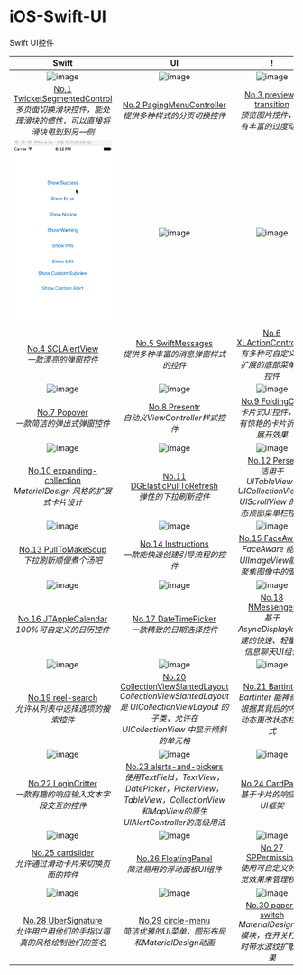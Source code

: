 # iOS-Swift-UI
Swift UI控件


|Swift|UI|!|
|:---:|:---:|:---:|
|![image](https://cloud.githubusercontent.com/assets/7887319/18714404/e77e7588-8015-11e6-939b-25f187a8b4d0.gif)|![image](https://raw.githubusercontent.com/wiki/kitasuke/PagingMenuController/images/demo2.gif)|![image](https://github.com/Ramotion/preview-transition/blob/master/preview-transition.gif)|
|[No.1 TwicketSegmentedControl](https://github.com/twicketapp/TwicketSegmentedControl)<br>*多页面切换滑块控件，能处理滑块的惯性，可以直接将滑块甩到到另一侧*|[No.2 PagingMenuController](https://github.com/kitasuke/PagingMenuController)<br>*提供多种样式的分页切换控件*|[No.3 preview-transition](https://github.com/Ramotion/Preview-Transition)<br>*预览图片控件，带有丰富的过度动画*|
|![image](https://github.com/vikmeup/SCLAlertView-Swift/blob/master/dynamicAnimator.gif)|![image](https://github.com/SwiftKickMobile/SwiftMessages/blob/master/Design/SwiftMessagesSegue.gif)|![image](https://github.com/xmartlabs/XLActionController/blob/master/Media/demo_skype.gif)|
|[No.4 SCLAlertView](https://github.com/vikmeup/SCLAlertView-Swift)<br>*一款漂亮的弹窗控件*|[No.5 SwiftMessages](https://github.com/SwiftKickMobile/SwiftMessages)<br>*提供多种丰富的消息弹窗样式的控件*|[No.6 XLActionController](https://github.com/xmartlabs/XLActionController)<br>*有多种可自定义可扩展的底部菜单栏控件*|
|![image](https://github.com/corin8823/Popover/blob/master/ScreenShots/Screenshot.gif)|![image](https://camo.githubusercontent.com/2f9bc3bafa1c165466708edf23730a80af98918b/687474703a2f2f64616e69656c6f7a616e6f2e636f6d2f50726573656e74722f476966732f506f707570536c6f772e676966)|![image](https://github.com/Ramotion/folding-cell/blob/master/Screenshots/foldingCell.gif)|
|[No.7 Popover](https://github.com/corin8823/Popover)<br>*一款简洁的弹出式弹窗控件*|[No.8 Presentr](https://github.com/IcaliaLabs/Presentr)<br>*自动义ViewController样式控件*|[No.9 FoldingCell](https://github.com/Ramotion/folding-cell)<br>*卡片式UI控件，带有惊艳的卡片折叠/展开效果*|
|![image](https://github.com/Ramotion/expanding-collection/blob/master/expanding-collection.gif)|![image](https://github.com/gontovnik/DGElasticPullToRefresh/blob/master/DGElasticPullToRefreshPreview1.gif)|![image](https://github.com/Yalantis/Persei/blob/master/Assets/animation.gif)|
|[No.10 expanding-collection](https://github.com/Ramotion/expanding-collection)<br>*MaterialDesign 风格的扩展式卡片设计*|[No.11 DGElasticPullToRefresh](https://github.com/gontovnik/DGElasticPullToRefresh)<br>*弹性的下拉刷新控件*|[No.12 Persei](https://github.com/Yalantis/Persei)<br>*适用于 UITableView / UICollectionView / UIScrollView 的动态顶部菜单栏控件*|
|![image](https://raw.githubusercontent.com/Yalantis/PullToMakeSoup/master/PullToMakeSoupDemo/Resouces/recipe-finder.gif)|![image](https://camo.githubusercontent.com/072ef03302b2ba16605c71f8e5e7a19bb700e149/687474703a2f2f692e696d6775722e636f6d2f4a556c514839462e676966)|![image](https://raw.githubusercontent.com/BeauNouvelle/FaceAware/master/Images/largeExample.jpg)|
|[No.13 PullToMakeSoup](https://github.com/Yalantis/PullToMakeSoup)<br>*下拉刷新顺便煮个汤吧*|[No.14 Instructions](https://github.com/ephread/Instructions)<br>*一款能快速创建引导流程的控件*|[No.15 FaceAware](https://github.com/BeauNouvelle/FaceAware)<br>*FaceAware 能使UIImageView能够聚焦图像中的面部*|
|![image](https://cloud.githubusercontent.com/assets/6205705/15713434/b6c8867e-2816-11e6-8b90-cd82caea28dd.gif)|![image](https://raw.githubusercontent.com/itsmeichigo/DateTimePicker/master/screenshot.png)|![image](https://github.com/eBay/NMessenger/blob/master/Assets/NMessenger-Overview.png)|
|[No.16 JTAppleCalendar](https://github.com/patchthecode/JTAppleCalendar)<br>*100%可自定义的日历控件*|[No.17 DateTimePicker](https://github.com/itsmeichigo/DateTimePicker)<br>*一款精致的日期选择控件*|[No.18 NMessenger](https://github.com/eBay/NMessenger)<br>*基于AsyncDisplaykit构建的快速、轻量级信息聊天UI组件*|
|![image](https://github.com/Ramotion/reel-search/blob/master/reel-search.gif)|![image](https://user-images.githubusercontent.com/2587473/34458447-9f434c8a-edd3-11e7-98b7-f32b4284268d.gif)|![image](https://github.com/MaximKotliar/Bartinter/blob/master/demo.gif)|
|[No.19 reel-search](https://github.com/Ramotion/reel-search)<br>*允许从列表中选择选项的搜索控件*|[No.20 CollectionViewSlantedLayout](https://github.com/yacir/CollectionViewSlantedLayout)<br>*CollectionViewSlantedLayout 是 UICollectionViewLayout 的子类，允许在 UICollectionView 中显示倾斜的单元格*|[No.21 Bartinter](https://github.com/MaximKotliar/Bartinter)<br>*Bartinter 能神奇的根据其背后的内容动态更改状态栏样式*|
|![image](https://github.com/cgoldsby/LoginCritter/blob/master/assets/demo.gif)|![image](https://github.com/dillidon/alerts-and-pickers/blob/new/Assets/gifs/actionSheet-.gif)|![image](https://raw.githubusercontent.com/Intuit/CardParts/master/images/mintCardParts.gif)|
|[No.22 LoginCritter](https://github.com/cgoldsby/LoginCritter)<br>*一款有趣的响应输入文本字段交互的控件*|[No.23 alerts-and-pickers](https://github.com/dillidon/alerts-and-pickers)<br>*使用TextField，TextView，DatePicker，PickerView，TableView，CollectionView和MapView的原生 UIAlertController的高级用法*|[No.24 CardParts](https://github.com/intuit/CardParts)<br>*基于卡片的响应式UI框架*|
|![image](https://github.com/Ramotion/cardslider/blob/master/iOS_Card_Slider.gif)|![image](https://github.com/SCENEE/FloatingPanel/blob/master/assets/maps.gif)|![image](https://github.com/IvanVorobei/SPPermission/blob/master/Resources/Preview.gif)|
|[No.25 cardslider](https://github.com/Ramotion/cardslider)<br>*允许通过滑动卡片来切换页面的控件*|[No.26 FloatingPanel](https://github.com/SCENEE/FloatingPanel)<br>*简洁易用的浮动面板UI组件*|[No.27 SPPermission](https://github.com/IvanVorobei/SPPermission)<br>*使用可自定义的视觉效果来管理权限*|
|![image](https://github.com/uber/UberSignature/blob/master/sign.gif)|![image](https://github.com/Ramotion/circle-menu/blob/master/circle-menu.gif)|![image](https://github.com/Ramotion/paper-switch/blob/master/paper-switch.gif)|
|[No.28 UberSignature](https://github.com/uber/UberSignature)<br>*允许用户用他们的手指以逼真的风格绘制他们的签名*|[No.29 circle-menu](https://github.com/Ramotion/circle-menu)<br>*简洁优雅的UI菜单，圆形布局和MaterialDesign动画*|[No.30 paper-switch](https://github.com/Ramotion/paper-switch)<br>*MaterialDesign UI模块，在开关打开时带水波纹扩散效果*|


